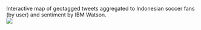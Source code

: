 Interactive map of geotagged tweets aggregated to Indonesian soccer fans (by user) and sentiment by IBM Watson. <br>
<img src="https://github.com/Najibsaurus/BDD-SBY-Watson-session/blob/master/gambar.png?raw=true">
